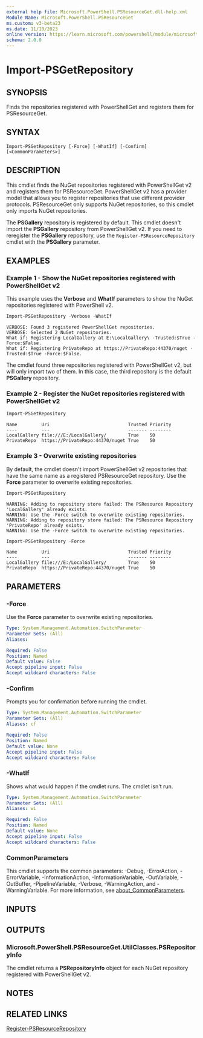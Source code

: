 ```yaml
---
external help file: Microsoft.PowerShell.PSResourceGet.dll-help.xml
Module Name: Microsoft.PowerShell.PSResourceGet
ms.custom: v3-beta23
ms.date: 11/10/2023
online version: https://learn.microsoft.com/powershell/module/microsoft.powershell.psresourceget/import-psgetrepository?view=powershellget-3.x&WT.mc_id=ps-gethelp
schema: 2.0.0
---
```


# Import-PSGetRepository

## SYNOPSIS
Finds the repositories registered with PowerShellGet and registers them for PSResourceGet.

## SYNTAX

```
Import-PSGetRepository [-Force] [-WhatIf] [-Confirm] [<CommonParameters>]
```

## DESCRIPTION

This cmdlet finds the NuGet repositories registered with PowerShellGet v2 and registers them for
PSResourceGet. PowerShellGet v2 has a provider model that allows you to register repositories that
use different provider protocols. PSResourceGet only supports NuGet repositories, so this cmdlet
only imports NuGet repositories.

The **PSGallery** repository is registered by default. This cmdlet doesn't import the **PSGallery**
repository from PowerShellGet v2. If you need to reregister the **PSGallery** repository, use the
`Register-PSResourceRepository` cmdlet with the **PSGallery** parameter.

## EXAMPLES

### Example 1 - Show the NuGet repositories registered with PowerShellGet v2

This example uses the **Verbose** and **WhatIf** parameters to show the NuGet repositories
registered with PowerShell v2.

```powershell
Import-PSGetRepository -Verbose -WhatIf
```

```Output
VERBOSE: Found 3 registered PowerShellGet repositories.
VERBOSE: Selected 2 NuGet repositories.
What if: Registering LocalGallery at E:\LocalGallery\ -Trusted:$True -Force:$False.
What if: Registering PrivateRepo at https://PrivateRepo:44370/nuget -Trusted:$True -Force:$False.
```

The cmdlet found three repositories registered with PowerShellGet v2, but will only import two of
them. In this case, the third repository is the default **PSGallery** repository.

### Example 2 - Register the NuGet repositories registered with PowerShellGet v2

```powershell
Import-PSGetRepository
```

```Output
Name         Uri                             Trusted Priority
----         ---                             ------- --------
LocalGallery file:///E:/LocalGallery/        True    50
PrivateRepo  https://PrivateRepo:44370/nuget True    50
```

### Example 3 - Overwrite existing repositories

By default, the cmdlet doesn't import PowerShellGet v2 repositories that have the same name as a
registered PSResourceGet repository. Use the **Force** parameter to overwrite existing repositories.

```powershell
Import-PSGetRepository
```

```Output
WARNING: Adding to repository store failed: The PSResource Repository 'LocalGallery' already exists.
WARNING: Use the -Force switch to overwrite existing repositories.
WARNING: Adding to repository store failed: The PSResource Repository 'PrivateRepo' already exists.
WARNING: Use the -Force switch to overwrite existing repositories.
```

```powershell
Import-PSGetRepository -Force
```

```Output
Name         Uri                             Trusted Priority
----         ---                             ------- --------
LocalGallery file:///E:/LocalGallery/        True    50
PrivateRepo  https://PrivateRepo:44370/nuget True    50
```

## PARAMETERS

### -Force

Use the **Force** parameter to overwrite existing repositories.

```yaml
Type: System.Management.Automation.SwitchParameter
Parameter Sets: (All)
Aliases:

Required: False
Position: Named
Default value: False
Accept pipeline input: False
Accept wildcard characters: False
```

### -Confirm

Prompts you for confirmation before running the cmdlet.

```yaml
Type: System.Management.Automation.SwitchParameter
Parameter Sets: (All)
Aliases: cf

Required: False
Position: Named
Default value: None
Accept pipeline input: False
Accept wildcard characters: False
```

### -WhatIf

Shows what would happen if the cmdlet runs. The cmdlet isn't run.

```yaml
Type: System.Management.Automation.SwitchParameter
Parameter Sets: (All)
Aliases: wi

Required: False
Position: Named
Default value: None
Accept pipeline input: False
Accept wildcard characters: False
```

### CommonParameters

This cmdlet supports the common parameters: -Debug, -ErrorAction, -ErrorVariable,
-InformationAction, -InformationVariable, -OutVariable, -OutBuffer, -PipelineVariable, -Verbose,
-WarningAction, and -WarningVariable. For more information, see
[about_CommonParameters](http://go.microsoft.com/fwlink/?LinkID=113216).

## INPUTS

## OUTPUTS

### Microsoft.PowerShell.PSResourceGet.UtilClasses.PSRepositoryInfo

The cmdlet returns a **PSRepositoryInfo** object for each NuGet repository registered with
PowerShellGet v2.

## NOTES

## RELATED LINKS

[Register-PSResourceRepository](Register-PSResourceRepository.md)
